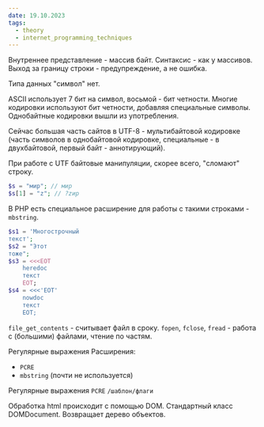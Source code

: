 ```yaml
---
date: 19.10.2023
tags:
  - theory
  - internet_programming_techniques
---
```

Внутреннее представление - массив байт.
Синтаксис - как у массивов.
Выход за границу строки - предупреждение, а не ошибка.

Типа данных "символ" нет.

ASCII использует 7 бит на символ, восьмой - бит четности. Многие кодировки используют бит четности, добавляя специальные символы.
Однобайтные кодировки вышли из употребления.

Сейчас б*о*льшая часть сайтов в UTF-8 - мультибайтовой кодировке (часть символов в однобайтовой кодировке, специальные - в двухбайтовой, первый байт - аннотирующий).

При работе с UTF байтовые манипуляции, скорее всего, "сломают" строку.
```php
$s = "мир"; // мир
$s[1] = "z"; // ?zир
```
В PHP есть специальное расширение для работы с такими строками - `mbstring`.

```php
$s1 = 'Многострочный
текст';
$s2 = "Этот
тоже";
$s3 = <<<EOT
	heredoc
	текст
	EOT;
$s4 = <<<'EOT'
	nowdoc
	текст
	EOT;
```

`file_get_contents` - считывает файл в сроку.
`fopen`, `fclose`, `fread` - работа с (большими) файлами, чтение по частям.

Регулярные выражения
Расширения:
- `PCRE`
- `mbstring` (почти не используется)

Регулярные выражения `PCRE`
`/шаблон/флаги`

Обработка html происходит с помощью DOM.
Стандартный класс DOMDocument. Возвращает дерево объектов.
